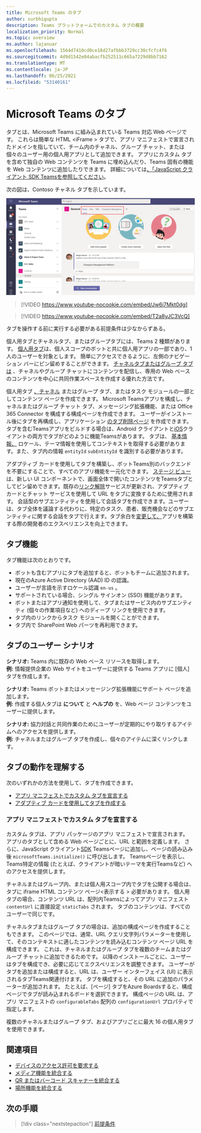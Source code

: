 ```yaml
---
title: Microsoft Teams のタブ
author: surbhigupta
description: Teams プラットフォームでのカスタム タブの概要
localization_priority: Normal
ms.topic: overview
ms.author: lajanuar
ms.openlocfilehash: 1564d7410cd0ce18d27afbbb3729cc30cfcfc4f6
ms.sourcegitcommit: 4d9d1542e04abacfb252511c665a7229d8bb7162
ms.translationtype: MT
ms.contentlocale: ja-JP
ms.lasthandoff: 06/25/2021
ms.locfileid: "53140161"
---
```

# <a name="microsoft-teams-tabs"></a>Microsoft Teams のタブ

タブとは、Microsoft Teams に組み込まれている Teams 対応 Web ページです。 これらは簡単な HTML <iFrame \> タブで、アプリ マニフェストで宣言されたドメインを指していて、チーム内のチャネル、グループ チャット、または個々のユーザー用の個人用アプリとして追加できます。 アプリにカスタム タブを含めて独自の Web コンテンツを Teams に埋め込んだり、Teams 固有の機能を Web コンテンツに追加したりできます。 詳細については[、「JavaScript クライアント SDK Teamsを参照してください](/javascript/api/overview/msteams-client)。

次の図は、Contoso チャネル タブを示しています。

![チャネルタブまたはグループタブと個人用タブ](../assets/images/tabs/tabs.png)

> [!VIDEO https://www.youtube-nocookie.com/embed/Jw6i7Mkt0dg]


> [!VIDEO https://www.youtube-nocookie.com/embed/T2a8yJC3VcQ]

タブを操作する前に実行する必要がある前提条件は少なからずある。

個人用タブとチャネルタブ、またはグループタブには、Teams 2 種類があります。 [個人用タブ](~/tabs/how-to/create-personal-tab.md)は、個人スコープのボットと共に個人用アプリの一部であり、1 人のユーザーを対象とします。 簡単にアクセスできるように、左側のナビゲーション バーにピン留めすることができます。 [チャネルタブまたはグループ タブは](~/tabs/how-to/create-channel-group-tab.md) 、チャネルやグループ チャットにコンテンツを配信し、専用の Web ベースのコンテンツを中心に共同作業スペースを作成する優れた方法です。

個人用タブ [、チャネル](~/tabs/how-to/create-tab-pages/content-page.md) またはグループ タブ、またはタスク モジュールの一部としてコンテンツ ページを作成できます。 Microsoft Teams[](~/tabs/how-to/create-tab-pages/configuration-page.md)アプリを構成し、チャネルまたはグループ チャット タブ、メッセージング拡張機能、または Office 365 Connector を構成する構成ページを作成できます。 ユーザーがインストール後にタブを再構成し、アプリケーション [のタブ削除ページ](~/tabs/how-to/create-tab-pages/removal-page.md) を作成できます。 タブを含むTeamsアプリをビルドする場合は、Android クライアントと[iOS](~/tabs/design/tabs-mobile.md)クライアントの両方でタブがどのように機能Teamsがあります。 タブは、 [基本情報、](~/tabs/how-to/access-teams-context.md) ロケール、テーマ情報を使用してコンテキストを取得する必要があります。また、タブ内の情報 `entityId` `subEntityId` を識別する必要があります。

アダプティブ カードを使用してタブを構築し、ボットTeams別のバックエンドを不要にすることで、すべてのアプリ機能を一元化できます。 [ステージ ビュー](~/tabs/tabs-link-unfurling.md)は、新しい UI コンポーネントで、画面全体で開いたコンテンツをTeamsタブとしてピン留めできます。既存の[リンク解除](~/tabs/tabs-link-unfurling.md)サービスが更新され、アダプティブ カードとチャット サービスを使用して URL をタブに変換するために使用されます。 会話型[](~/tabs/how-to/conversational-tabs.md)のサブエンティティを使用して会話タブを作成できます。ユーザーは、タブ全体を議論する代わりに、特定のタスク、患者、販売機会などのサブエンティティに関する会話をタブで行えます。タブ余白を[変更して、](~/resources/removing-tab-margins.md)アプリを構築する際の開発者のエクスペリエンスを向上できます。

## <a name="tab-features"></a>タブ機能

タブ機能は次のとおりです。

* ボットも含むアプリにタブを追加すると、ボットもチームに追加されます。
* 現在のAzure Active Directory (AAD) ID の認識。
* ユーザーが言語を示すロケール認識 `en-us` 。
* サポートされている場合、シングル サインオン (SSO) 機能があります。
* ボットまたはアプリ通知を使用して、タブまたはサービス内のサブエンティティ (個々の作業項目など) へのディープ リンクを使用できます。
* タブ内のリンクからタスク モジュールを開くことができます。
* タブ内で SharePoint Web パーツを再利用できます。

## <a name="tabs-user-scenarios"></a>タブのユーザー シナリオ

**シナリオ:** Teams 内に既存の Web ベース リソースを取得します。 \
**例:** 情報提供企業の Web サイトをユーザーに提供する Teams アプリに [個人] タブを作成します。

**シナリオ:** Teams ボットまたはメッセージング拡張機能にサポート ページを追加します。 \
**例:** 作成する個人タブは **について** と **ヘルプの** を、Web ページ コンテンツをユーザーに提供します。

**シナリオ:** 協力対話と共同作業のためにユーザーが定期的にやり取りするアイテムへのアクセスを提供します。 \
**例:** チャネルまたはグループ タブを作成し、個々のアイテムに深くリンクします。

## <a name="understand-how-tabs-work"></a>タブの動作を理解する

次のいずれかの方法を使用して、タブを作成できます。

* [アプリ マニフェストでカスタム タブを宣言する](#declare-custom-tab-in-app-manifest)
* [アダプティブ カードを使用してタブを作成する](~/tabs/how-to/build-adaptive-card-tabs.md)

### <a name="declare-custom-tab-in-app-manifest"></a>アプリ マニフェストでカスタム タブを宣言する

カスタム タブは、アプリ パッケージのアプリ マニフェストで宣言されます。 アプリのタブとして含める Web ページごとに、URL と範囲を定義します。 さらに、JavaScript クライアント[SDK](/javascript/api/overview/msteams-client) Teamsページに追加し、ページの読み込み後 `microsoftTeams.initialize()` に呼び出します。 Teamsページを表示し、Teams特定の情報 (たとえば、クライアントが暗いテーマを実行Teamsなど) へのアクセスを提供します。

チャネルまたはグループ内、または個人用スコープ内でタブを公開する場合は、タブに iframe HTML コンテンツ ページ<表示する \> 必要があります。 [](~/tabs/how-to/create-tab-pages/content-page.md)個人用タブの場合、コンテンツ URL は、配列内Teamsによってアプリ マニフェスト `contentUrl` に直接設定 `staticTabs` されます。 タブのコンテンツは、すべてのユーザーで同じです。

チャネルタブまたはグループ タブの場合は、追加の構成ページを作成することもできます。 このページでは、通常、URL クエリ文字列パラメーターを使用して、そのコンテキストに適したコンテンツを読み込むコンテンツ ページ URL を構成できます。 これは、チャネルまたはグループ タブを複数のチームまたはグループ チャットに追加できるためです。 以降のインストールごとに、ユーザーはタブを構成でき、必要に応じてエクスペリエンスを調整できます。 ユーザーがタブを追加または構成すると、URL は、ユーザー インターフェイス (UI) に表示されるタブTeams関連付けます。 タブを構成すると、その URL に追加のパラメーターが追加されます。 たとえば、[ページ] タブをAzure Boardsすると、構成ページでタブが読み込まれるボードを選択できます。 構成ページの URL は、アプリ マニフェストの `configurableTabs` 配列の `configurationUrl` プロパティで指定します。

複数のチャネルまたはグループ タブ、およびアプリごとに最大 16 の個人用タブを使用できます。

## <a name="see-also"></a>関連項目

* [デバイスのアクセス許可を要求する](../concepts/device-capabilities/native-device-permissions.md)
* [メディア機能を統合する](../concepts/device-capabilities/mobile-camera-image-permissions.md)
* [QR またはバーコード スキャナーを統合する](../concepts/device-capabilities/qr-barcode-scanner-capability.md)
* [場所機能を統合する](../concepts/device-capabilities/location-capability.md)

## <a name="next-step"></a>次の手順

> [!div class="nextstepaction"]
> [前提条件](~/tabs/how-to/tab-requirements.md)
